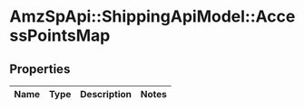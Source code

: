 # AmzSpApi::ShippingApiModel::AccessPointsMap

## Properties
Name | Type | Description | Notes
------------ | ------------- | ------------- | -------------

